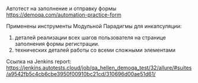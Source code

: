 Автотест на заполнение и отправку формы https://demoqa.com/automation-practice-form

Применены инструменты Модульной Парадигмы для инкапсуляции:
1. деталей реализации всех шагов пользователя на странице заполнения формы регистрации.
2. технических деталей работы со всеми сложными элементами 

Ссылка на Jenkins report: https://jenkins.autotests.cloud/job/qa_hellen_demoqa_test/32/allure/#suites/a9542fb5c4cb6cbe3950f00910bc21cd/310696d00ae51d61/
